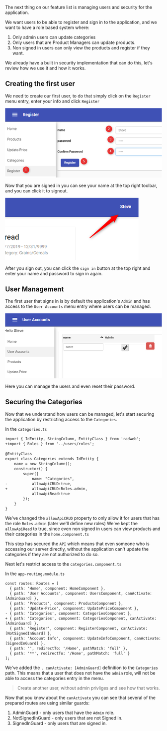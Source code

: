 The next thing on our feature list is managing users and security for the application.

We want users to be able to register and sign in to the application, and we want to have a role based system where:
1. Only admin users can update categories
2. Only users that are Product Managers can update products.
3. Non signed in users can only view the products and register if they want.

We already have a built in security implementation that can do this, let's review how we use it and how it works.

## Creating the first user
We need to create our first user, to do that simply click on the `Register` menu entry, enter your info and click `Register`

![](2019-10-08_11h09_40.png)

Now that you are signed in you can see your name at the top right toolbar, and you can click it to signout.

![](2019-10-08_11h16_54.png)

After you sign out, you can click the `sign in` button at the top right and enter your name and password to sign in again.

## User Management
The first user that signs in is by default the application's `Admin` and has access to the `User Accounts` menu entry where users can be managed.

![](2019-10-08_11h20_28.png)

Here you can manage the users and even reset their password.

## Securing the Categories
Now that we understand how users can be managed, let's start securing the application by restricting access to the `Categories`.

In the `categories.ts`
```csdiff
import { IdEntity, StringColumn, EntityClass } from 'radweb';
+import { Roles } from '../users/roles';

@EntityClass
export class Categories extends IdEntity {
    name = new StringColumn();
    constructor() {
        super({
            name: "Categories",
-           allowApiCRUD:true,
+           allowApiCRUD:Roles.admin,
            allowApiRead:true
        });
    }
} 
```

We've changed the `allowApiCRUD` property to only allow it for users that has the role `Roles.admin` (later we'll define new roles)
We've kept the `allowApiRead` to true, since even non signed in users can view products and their categories in the `home.component.ts`

This step has secured the `API` which means that even someone who is accessing our server directly, without the application can't update the categories if they are not authorized to do so.

Next let's restrict access to the `categories.component.ts`

In the `app-routing.module.ts`
```csdiff
const routes: Routes = [
  { path: 'Home', component: HomeComponent },
  { path: 'User Accounts', component: UsersComponent, canActivate: [AdminGuard] },
  { path: 'Products', component: ProductsComponent },
  { path: 'Update-Price', component: UpdatePriceComponent },
- { path: 'Categories', component: CategoriesComponent },
+ { path: 'Categories', component: CategoriesComponent, canActivate: [AdminGuard] },
  { path: 'Register', component: RegisterComponent, canActivate: [NotSignedInGuard] },
  { path: 'Account Info', component: UpdateInfoComponent, canActivate: [SignedInGuard] },
  { path: '', redirectTo: '/Home', pathMatch: 'full' },
  { path: '**', redirectTo: '/Home', pathMatch: 'full' }
];
```

We've added the `, canActivate: [AdminGuard]` definition to the `Categories` path. This means that a user that does not have the `admin` role, will not be able to access the categories entry in the menu.

> Create another user, without admin privliges and see  how that works.

Now that you know about the `canActivate` you can see that several of the prepared routes are using similar guards:
1. AdminGuard - only users that have the `Admin` role.
2. NotSignedInGuard - only users that are not Signed in.
3. SignedInGuard - only users that are signed in.